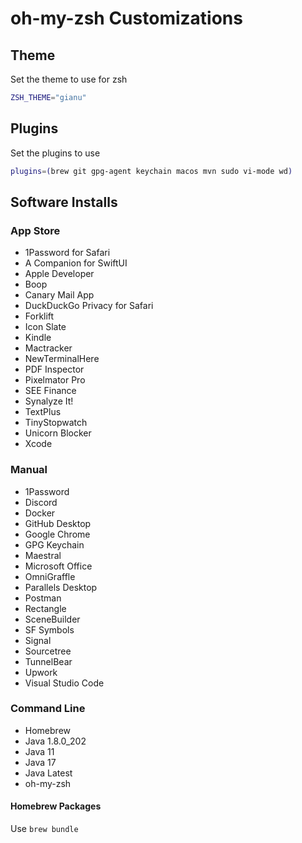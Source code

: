 # oh-my-zsh Customizations

## Theme

Set the theme to use for zsh

```zsh
ZSH_THEME="gianu"
```

## Plugins

Set the plugins to use

```zsh
plugins=(brew git gpg-agent keychain macos mvn sudo vi-mode wd)
```

## Software Installs

### App Store

* 1Password for Safari
* A Companion for SwiftUI
* Apple Developer
* Boop
* Canary Mail App
* DuckDuckGo Privacy for Safari
* Forklift
* Icon Slate
* Kindle
* Mactracker
* NewTerminalHere
* PDF Inspector
* Pixelmator Pro
* SEE Finance
* Synalyze It!
* TextPlus
* TinyStopwatch
* Unicorn Blocker
* Xcode

### Manual

* 1Password
* Discord
* Docker
* GitHub Desktop
* Google Chrome
* GPG Keychain
* Maestral
* Microsoft Office
* OmniGraffle
* Parallels Desktop
* Postman
* Rectangle
* SceneBuilder
* SF Symbols
* Signal
* Sourcetree
* TunnelBear
* Upwork
* Visual Studio Code

### Command Line

* Homebrew
* Java 1.8.0_202
* Java 11
* Java 17
* Java Latest
* oh-my-zsh

#### Homebrew Packages

Use `brew bundle`
